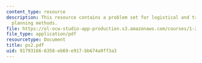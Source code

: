 ```yaml
---
content_type: resource
description: This resource contains a problem set for logistical and transportation
  planning methods.
file: https://ol-ocw-studio-app-production.s3.amazonaws.com/courses/1-203j-logistical-and-transportation-planning-methods-fall-2006/917931666358eb69e917bb674a9ff3a3_ps2.pdf
file_type: application/pdf
resourcetype: Document
title: ps2.pdf
uid: 91793166-6358-eb69-e917-bb674a9ff3a3
---
```

